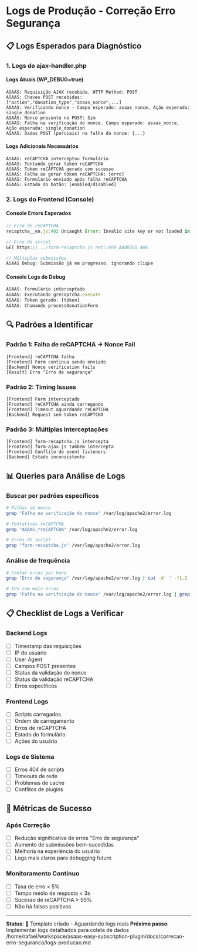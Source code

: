 # Logs de Produção - Correção Erro Segurança

## 📋 Logs Esperados para Diagnóstico

### 1. Logs do ajax-handler.php

#### Logs Atuais (WP_DEBUG=true)
```
ASAAS: Requisição AJAX recebida. HTTP Method: POST
ASAAS: Chaves POST recebidas: ["action","donation_type","asaas_nonce",...]
ASAAS: Verificando nonce - Campo esperado: asaas_nonce, Ação esperada: single_donation
ASAAS: Nonce presente no POST: Sim
ASAAS: Falha na verificação do nonce. Campo esperado: asaas_nonce, Ação esperada: single_donation
ASAAS: Dados POST (parciais) na falha do nonce: {...}
```

#### Logs Adicionais Necessários
```
ASAAS: reCAPTCHA interceptou formulário
ASAAS: Tentando gerar token reCAPTCHA
ASAAS: Token reCAPTCHA gerado com sucesso
ASAAS: Falha ao gerar token reCAPTCHA: [erro]
ASAAS: Formulário enviado após falha reCAPTCHA
ASAAS: Estado do botão: [enabled/disabled]
```

### 2. Logs do Frontend (Console)

#### Console Errors Esperados
```javascript
// Erro de reCAPTCHA
recaptcha__en.js:402 Uncaught Error: Invalid site key or not loaded in api.js

// Erro de script
GET https://.../form-recaptcha.js net::ERR_ABORTED 404

// Múltiplas submissões
ASAAS Debug: Submissão já em progresso, ignorando clique
```

#### Console Logs de Debug
```javascript
ASAAS: Formulário interceptado
ASAAS: Executando grecaptcha.execute
ASAAS: Token gerado: [token]
ASAAS: Chamando processDonationForm
```

## 🔍 Padrões a Identificar

### Padrão 1: Falha de reCAPTCHA → Nonce Fail
```
[Frontend] reCAPTCHA falha
[Frontend] Form continua sendo enviado
[Backend] Nonce verification fails
[Result] Erro "Erro de segurança"
```

### Padrão 2: Timing Issues
```
[Frontend] Form interceptado
[Frontend] reCAPTCHA ainda carregando
[Frontend] Timeout aguardando reCAPTCHA
[Backend] Request sem token reCAPTCHA
```

### Padrão 3: Múltiplas Interceptações
```
[Frontend] form-recaptcha.js intercepta
[Frontend] form-ajax.js também intercepta
[Frontend] Conflito de event listeners
[Backend] Estado inconsistente
```

## 📊 Queries para Análise de Logs

### Buscar por padrões específicos
```bash
# Falhas de nonce
grep "Falha na verificação do nonce" /var/log/apache2/error.log

# Tentativas reCAPTCHA
grep "ASAAS.*reCAPTCHA" /var/log/apache2/error.log

# Erros de script
grep "form-recaptcha.js" /var/log/apache2/error.log
```

### Análise de frequência
```bash
# Contar erros por hora
grep "Erro de segurança" /var/log/apache2/error.log | cut -d' ' -f1,2 | sort | uniq -c

# IPs com mais erros
grep "Falha na verificação do nonce" /var/log/apache2/error.log | grep -o "IP: [0-9.]*" | sort | uniq -c | sort -nr
```

## 📋 Checklist de Logs a Verificar

### Backend Logs
- [ ] Timestamp das requisições
- [ ] IP do usuário
- [ ] User Agent
- [ ] Campos POST presentes
- [ ] Status da validação do nonce
- [ ] Status da validação reCAPTCHA
- [ ] Erros específicos

### Frontend Logs
- [ ] Scripts carregados
- [ ] Ordem de carregamento
- [ ] Erros de reCAPTCHA
- [ ] Estado do formulário
- [ ] Ações do usuário

### Logs de Sistema
- [ ] Erros 404 de scripts
- [ ] Timeouts de rede
- [ ] Problemas de cache
- [ ] Conflitos de plugins

## 🎯 Métricas de Sucesso

### Após Correção
- [ ] Redução significativa de erros "Erro de segurança"
- [ ] Aumento de submissões bem-sucedidas
- [ ] Melhoria na experiência do usuário
- [ ] Logs mais claros para debugging futuro

### Monitoramento Contínuo
- [ ] Taxa de erro < 5%
- [ ] Tempo médio de resposta < 3s
- [ ] Sucesso de reCAPTCHA > 95%
- [ ] Não há falsos positivos

---

**Status**: 📝 Template criado - Aguardando logs reais
**Próximo passo**: Implementar logs detalhados para coleta de dados</content>
<parameter name="filePath">/home/rafael/workspace/asaas-easy-subscription-plugin/docs/correcao-erro-seguranca/logs-producao.md